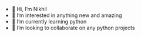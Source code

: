 - 👋 Hi, I’m Nikhil
- 👀 I’m interested in anything new and amazing
- 🌱 I’m currently learning python
- 💞️ I’m looking to collaborate on any python projects


<!---
njnikhil7/njnikhil7 is a ✨ special ✨ repository because its `README.md` (this file) appears on your GitHub profile.
You can click the Preview link to take a look at your changes.
--->
